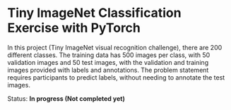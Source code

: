 # Tiny ImageNet Classification Exercise with PyTorch

In this project (Tiny ImageNet visual recognition challenge), there are 200 different classes. The training data has 500 images per class, with 50 validation images and 50 test images, with the validation and training images provided with labels and annotations. The problem statement requires participants to predict labels, without needing to annotate the test images.

Status: **In progress (Not completed yet)**
